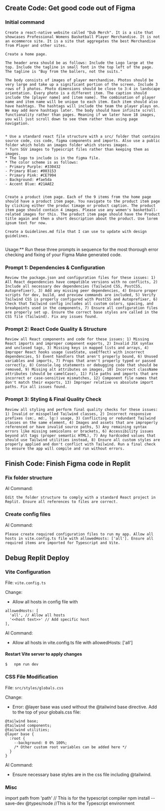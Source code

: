 
## Create Code: Get good code out of Figma


### Initial command

```
Create a react-native website called "Dub Merch". It is a site that showcases Professional Womens Basketball Player Merchandise. It is not an ecommerce site. It is a site that aggregates the best Merchandise from Player and other sites. 

Create a home page. 

The header area should be as follows: Include the Logo large at the top. Include the tagline in small font in the top left of the page. The tagline is "Buy from the ballers, not the suits."

The body consists of images of player merchandise. Photos should be very large and take up a significant portion of the screen. Include 3 rows of 3 photos. Photo dimensions should be close to 3:4 in landscape orientation. Every photo is a different item. The caption should include the [player name] and [item name]. The combination of player name and item name will be unique to each item. Each item should also have hashtags. The hashtags will include the team the player plays on. We may add more hashtags later. The body should have infinite scroll functionality rather than pages. Meaning if we later have 18 images, you will just scroll down to see them rather than using page navigation. 


* Use a standard react file structure with a src/ folder that contains source code, css code, figma components and imports. Also use a public folder which holds an images folder which stores images.
* Turn SGV images to Typescript files rather than keeping them as images.
* The logo to include is in the figma file. 
* The color scheme is as follows: 
- Primary Purple: #330432
- Primary Blue: #003153  
- Primary Pink: #CE7994
- Background: #fae5da
- Accent Blue: #21AAE2


Create a product item page. Each of the 9 items from the home page should have a product item page. You navigate to the product item page by clicking either the produc timage or product caption. The product item page should contain 4 images. Please use any women's basketball-related images for this. The product item page should have the Product title again and then a short description about the product. Use lorem ipsum text for now. 

Create a Guidelines.md file that I can use to update with design guidelines.


```



Usage:** Run these three prompts in sequence for the most thorough error checking and fixing of your Figma Make generated code.
###  Prompt 1: Dependencies & Configuration
```
Review the package.json and configuration files for these issues: 1) All React dependencies have compatible versions with no conflicts, 2) Include all necessary dev dependencies (Tailwind CSS, PostCSS, Autoprefixer), 3) Add any missing peer dependencies, 4) Ensure proper scripts for dev, build, and preview commands are included, 5) Verify Tailwind CSS is properly configured with PostCSS and Autoprefixer, 6) Check that Tailwind config includes all custom colors, spacing, and breakpoints used in the components, 7) Ensure all configuration files are properly set up. Ensure the correct base styles are called in the CSS file (Tailwind). Fix any issues found.
```

### Prompt 2: React Code Quality & Structure
```
Review all React components and code for these issues: 1) Missing React imports and improper component exports, 2) Invalid JSX syntax and unclosed tags, 3) Missing keys in mapped lists and arrays, 4) Improper React hooks usage (useState, useEffect) with incorrect dependencies, 5) Event handlers that aren't properly bound, 6) Unused variables and imports, 7) Props that aren't properly typed or passed correctly, 8) Console.log statements or debugging code that should be removed, 9) Missing alt attributes on images, 10) Incorrect className attributes (should be camelCase), 11) File paths and imports that are incorrect or case-sensitive mismatches, 12) Component file names that don't match their exports, 13) Improper relative vs absolute import paths. Fix all issues found.
```
### Prompt 3: Styling & Final Quality Check
```
Review all styling and perform final quality checks for these issues: 1) Invalid or misspelled Tailwind classes, 2) Incorrect responsive prefixes (sm:, md:, lg:) usage, 3) Conflicting or redundant Tailwind classes on the same element, 4) Images and assets that are improperly referenced or have invalid source paths, 5) Any remaining syntax errors like missing semicolons or brackets, 6) Accessibility issues beyond alt tags (proper semantic HTML), 7) Any hardcoded values that should use Tailwind utilities instead, 8) Ensure all custom styles are properly applied and don't conflict with Tailwind. Run a final check to ensure the app will compile and run without errors.
```



## Finish Code: Finish Figma code in Replit

### Fix folder structure

AI Command:
```
Edit the folder structure to comply with a standard React project in Replit. Ensure all references to files are correct. 
```

### Create config files

AI Command:
```
Please create required configuration files to run my app. Allow all hosts in vite.config.ts file with allowedHosts: ['all']. Ensure all required items are imported for Typescript and Vite. 
```





## Debug Replit Deploy
### Vite Configuration 
File: `vite.config.ts`

Change: 
* Allow all hosts in config file with

```
allowedHosts: [
  'all', // Allow all hosts
  '<<host text>>' // Add specific host
],
```

AI Command: 
* Allow all hosts in vite.config.ts file with allowedHosts: ['all']


#### Restart Vite server to apply changes

```
$   npm run dev
```


### CSS File Modification 
File: `src/styles/globals.css`

Change: 
* Error: @layer base was used without the @tailwind base directive. Add to the top of your globals.css file:

```
@tailwind base;
@tailwind components;
@tailwind utilities;
@layer base {
  :root {
    --background: 0 0% 100%;
    /* Other custom root variables can be added here */
  }
}
```
AI Command:

* Ensure necessary base styles are in the css file including @tailwind.


### Misc

import path from 'path' // This is for the typescript compiler
npm install --save-dev @types/node //This is for the Typescript environment
